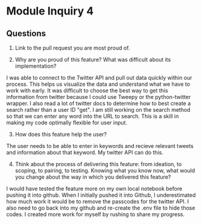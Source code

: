 # Module Inquiry 4

## Questions

1. Link to the pull request you are most proud of.


2. Why are you proud of this feature? What was difficult about its implementation?

I was able to connect to the Twitter API and pull out data quickly within our process. This helps us visualize the data and understand what we have to work with early. It was difficult to choose the best way to get this information from twitter because I could use Tweepy or the python-twitter wrapper. I also read a lot of twitter docs to determine how to best create a search rather than a user ID "get". I am still working on the search method so that we can enter any word into the URL to search. This is a skill in making my code optimally flexible for user input.

3. How does this feature help the user?

The user needs to be able to enter in keywords and recieve relevant tweets and information about that keyword. My twitter API can do this.

4. Think about the process of delivering this feature: from ideation, to scoping, to pairing, to testing. Knowing what you know now, what would you change about the way in which you delivered this feature?

I would have tested the feature more on my own local notebook before pushing it into github. When I initially pushed it into Github, I underestimated how much work it would be to remove the passcodes for the twitter API. I also need to go back into my github and re-create the .env file to hide those codes. I created more work for myself by rushing to share my progress.
